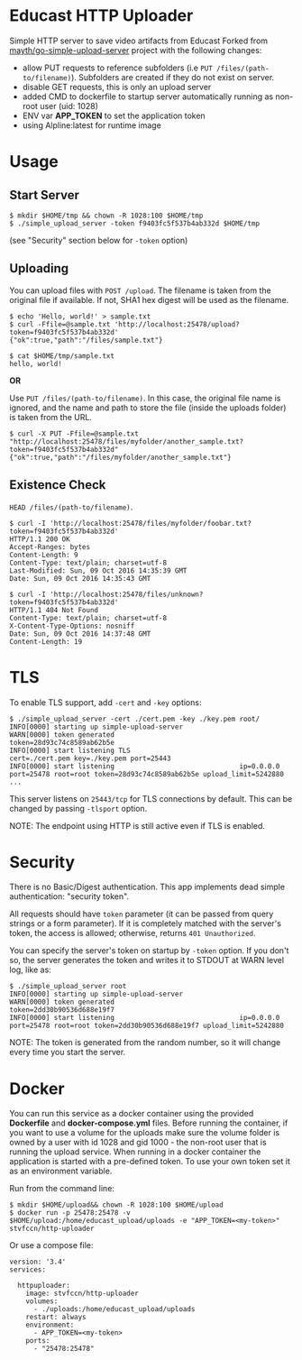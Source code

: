 # Educast HTTP Uploader
Simple HTTP server to save video artifacts from Educast
Forked from [mayth/go-simple-upload-server](https://github.com/mayth/go-simple-upload-server) project with the following changes:

- allow PUT requests to reference subfolders (i.e `PUT /files/(path-to/filename)`). Subfolders are created if they do not exist on server.
- disable GET requests, this is only an upload server
- added CMD to dockerfile to startup server automatically running as non-root user (uid: 1028)
- ENV var **APP_TOKEN** to set the application token 
- using Alpline:latest for runtime image

# Usage

## Start Server

```
$ mkdir $HOME/tmp && chown -R 1028:100 $HOME/tmp
$ ./simple_upload_server -token f9403fc5f537b4ab332d $HOME/tmp
```

(see "Security" section below for `-token` option)

## Uploading

You can upload files with `POST /upload`.
The filename is taken from the original file if available. If not, SHA1 hex digest will be used as the filename.

```
$ echo 'Hello, world!' > sample.txt
$ curl -Ffile=@sample.txt 'http://localhost:25478/upload?token=f9403fc5f537b4ab332d'
{"ok":true,"path":"/files/sample.txt"}
```

```
$ cat $HOME/tmp/sample.txt
hello, world!
```

**OR**

Use `PUT /files/(path-to/filename)`.
In this case, the original file name is ignored, and the name and path to store the file (inside the uploads folder) is taken from the URL. 

```
$ curl -X PUT -Ffile=@sample.txt "http://localhost:25478/files/myfolder/another_sample.txt?token=f9403fc5f537b4ab332d"
{"ok":true,"path":"/files/myfolder/another_sample.txt"}
```

## Existence Check

`HEAD /files/(path-to/filename)`.

```
$ curl -I 'http://localhost:25478/files/myfolder/foobar.txt?token=f9403fc5f537b4ab332d'
HTTP/1.1 200 OK
Accept-Ranges: bytes
Content-Length: 9
Content-Type: text/plain; charset=utf-8
Last-Modified: Sun, 09 Oct 2016 14:35:39 GMT
Date: Sun, 09 Oct 2016 14:35:43 GMT

$ curl -I 'http://localhost:25478/files/unknown?token=f9403fc5f537b4ab332d'
HTTP/1.1 404 Not Found
Content-Type: text/plain; charset=utf-8
X-Content-Type-Options: nosniff
Date: Sun, 09 Oct 2016 14:37:48 GMT
Content-Length: 19
```

# TLS

To enable TLS support, add `-cert` and `-key` options:

```
$ ./simple_upload_server -cert ./cert.pem -key ./key.pem root/
INFO[0000] starting up simple-upload-server
WARN[0000] token generated                               token=28d93c74c8589ab62b5e
INFO[0000] start listening TLS                           cert=./cert.pem key=./key.pem port=25443
INFO[0000] start listening                               ip=0.0.0.0 port=25478 root=root token=28d93c74c8589ab62b5e upload_limit=5242880
...
```

This server listens on `25443/tcp` for TLS connections by default. This can be changed by passing `-tlsport` option.

NOTE: The endpoint using HTTP is still active even if TLS is enabled.


# Security

There is no Basic/Digest authentication. This app implements dead simple authentication: "security token".

All requests should have `token` parameter (it can be passed from query strings or a form parameter). If it is completely matched with the server's token, the access is allowed; otherwise, returns `401 Unauthorized`.

You can specify the server's token on startup by `-token` option. If you don't so, the server generates the token and writes it to STDOUT at WARN level log, like as:

```
$ ./simple_upload_server root
INFO[0000] starting up simple-upload-server
WARN[0000] token generated                               token=2dd30b90536d688e19f7
INFO[0000] start listening                               ip=0.0.0.0 port=25478 root=root token=2dd30b90536d688e19f7 upload_limit=5242880
```

NOTE: The token is generated from the random number, so it will change every time you start the server.

# Docker

You can run this service as a docker container using the provided **Dockerfile** and **docker-compose.yml** files. Before running the container, if you want to use a volume for the uploads make sure the volume folder is owned by a user with id 1028 and gid 1000 - the non-root user that is running the upload service. 
When running in a docker container the application is started with a pre-defined token. To use your own token set it as an environment variable.

Run from the command line:

```
$ mkdir $HOME/upload&& chown -R 1028:100 $HOME/upload
$ docker run -p 25478:25478 -v $HOME/upload:/home/educast_upload/uploads -e "APP_TOKEN=<my-token>" stvfccn/http-uploader
```

Or use a compose file:
```
version: '3.4'
services:

  httpuploader:
    image: stvfccn/http-uploader
    volumes:
      - ./uploads:/home/educast_upload/uploads
    restart: always
    environment:
      - APP_TOKEN=<my-token>
    ports:
      - "25478:25478"
```
